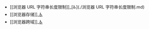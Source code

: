 - [[浏览器 URL 字符串长度限制]]_[♿](./浏览器 URL 字符串长度限制.md)
- [[浏览器存储]]_[♿](./浏览器存储.md)
- [[浏览器跨域]]_[♿](./浏览器跨域.md)
